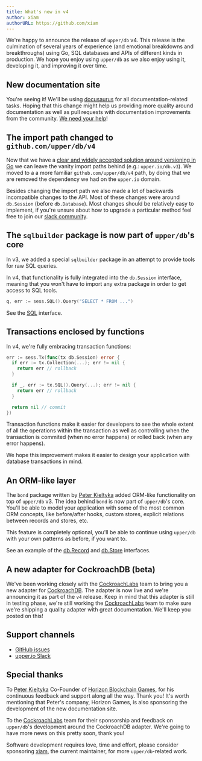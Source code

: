 ```yaml
---
title: What's new in v4
author: xiam
authorURL: https://github.com/xiam
---
```


We're happy to announce the release of `upper/db` v4. This release is the
culmination of several years of experience (and emotional breakdowns and
breakthroughs) using Go, SQL databases and APIs of different kinds in
production. We hope you enjoy using `upper/db` as we also enjoy using it,
developing it, and improving it over time.

## New documentation site

You're seeing it! We'll be using [docusaurus](https://docusaurus.io/) for all
documentation-related tasks. Hoping that this change might help us providing
more quality around documentation as well as pull requests with documentation
improvements from the community. [We need your
help](https://github.com/upper/upper.io)!

## The import path changed to `github.com/upper/db/v4`

Now that we have a [clear and widely accepted solution around versioning in
Go](https://blog.golang.org/using-go-modules) we can leave the vanity import
paths behind (e.g.: `upper.io/db.v3`). We moved to a a more familiar
`github.com/upper/db/v4` path, by doing that we are removed the dependency we
had on the `upper.io` domain.

Besides changing the import path we also made a lot of backwards incompatible
changes to the API. Most of these changes were around `db.Session` (before
`db.Database`). Most changes should be relatively easy to implement, if you're
unsure about how to upgrade a particular method feel free to join our [slack
community](http://upper-io.slack.com/).

## The `sqlbuilder` package is now part of `upper/db`'s core

In v3, we added a special `sqlbuilder` package in an attempt to provide tools
for raw SQL queries.

In v4, that functionality is fully integrated into the `db.Session` interface,
meaning that you won't have to import any extra package in order to get access
to SQL tools.

```go
q, err := sess.SQL().Query("SELECT * FROM ...")
```

See the [SQL](https://pkg.go.dev/github.com/upper/db/v4?tab=doc#SQL) interface.

## Transactions enclosed by functions

In v4, we're fully embracing transaction functions:

```go
err := sess.Tx(func(tx db.Session) error {
  if err := tx.Collection(...); err != nil {
    return err // rollback
  }

  if _, err := tx.SQL().Query(...); err != nil {
    return err // rollback
  }

  return nil // commit
})
```

Transaction functions make it easier for developers to see the whole extent of
all the operations within the transaction as well as controlling when the
transaction is commited (when no error happens) or rolled back (when any error
happens).

We hope this improvement makes it easier to design your application with
database transactions in mind.

## An ORM-like layer

The `bond` package written by [Peter Kieltyka](https://github.com/pkieltyka)
added ORM-like functionality on top of `upper/db` v3. The idea behind `bond` is
now part of `upper/db`'s core. You'll be able to model your application with
some of the most common ORM concepts, like before/after hooks, custom stores,
explicit relations between records and stores, etc.

This feature is completely optional, you'll be able to continue using
`upper/db` with your own patterns as before, if you want to.

See an example of the [db.Record](https://tour.upper.io/records/01) and
[db.Store](https://tour.upper.io/records/02) interfaces.

## A new adapter for CockroachDB (beta)

We've been working closely with the
[CockroachLabs](https://www.cockroachlabs.com/) team to bring you a new adapter
for [CockroachDB](https://www.cockroachlabs.com/product/). The adapter is now
live and we're announcing it as part of the `v4` release. Keep in mind that
this adapter is still in testing phase, we're still working the
[CockroachLabs](https://www.cockroachlabs.com/) team to make sure we're
shipping a quality adapter with great documentation. We'll keep you posted on
this!

## Support channels

* [GitHub issues](https://github.com/upper/db/issues)
* [upper.io Slack](http://upper-io.slack.com/)

## Special thanks

To [Peter Kieltyka](https://github.com/pkieltyka) Co-Founder of [Horizon
Blockchain Games](https://horizon.io/), for his continuous feedback and support
along all the way. Thank you! It's worth mentioning that Peter's company,
Horizon Games, is also sponsoring the development of the new documentation
site.

To the [CockroachLabs](https://www.cockroachlabs.com/) team for their
sponsorship and feedback on `upper/db`'s development around the CockroachDB
adapter. We're going to have more news on this pretty soon, thank you!

Software development requires love, time and effort, please consider sponsoring
[xiam](https://github.com/sponsors/xiam), the current maintainer, for more
`upper/db`-related work.
